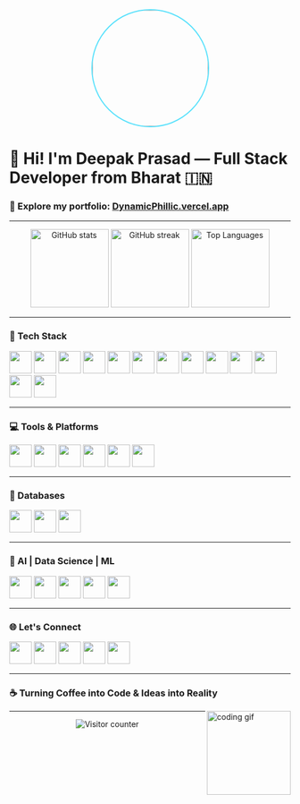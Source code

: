 <div align="center">
  <img height="207" src="https://i.pinimg.com/originals/c8/7c/81/c87c81e04336ced70178f3a5979d994c.gif" style=" border-radius: 105px;border:2px solid #58e1fc;" />
</div>

# 👋 Hi! I'm Deepak Prasad — Full Stack Developer from Bharat 🇮🇳

### 🚀 Explore my portfolio: [DynamicPhillic.vercel.app](https://DynamicPhillic.vercel.app)

---

<div align="center">
  <img src="https://github-readme-stats-brown-tau-72.vercel.app/api?username=Divine-P-77777&show_icons=true&include_all_commits=true&theme=dracula" height="140" style="max-width: 100%;" alt="GitHub stats" />
  <img src="https://streak-stats.demolab.com?user=Divine-P-77777&theme=dracula&hide_border=false" height="140" style="max-width: 100%;" alt="GitHub streak" />
  <img src="https://github-readme-stats-brown-tau-72.vercel.app/api/top-langs/?username=Divine-P-77777&layout=compact&langs_count=5&theme=dark" height="140" style="max-width: 100%;" alt="Top Languages" />
</div>

---

### 🧠 Tech Stack

<div align="left">


  <img src="https://ik.imagekit.io/sdm2vyawn77777/Logo/image.png?updatedAt=1751730561651" height="40" style="max-width: 100%;" />

  <img src="https://ik.imagekit.io/sdm2vyawn77777/Logo/image(1).png?updatedAt=1751730561123" height="40" style="max-width: 100%;" />
  

  <img src="https://cdn.jsdelivr.net/gh/devicons/devicon/icons/javascript/javascript-original.svg" height="40" style="max-width: 100%;" />

  <img src="https://cdn.simpleicons.org/nodedotjs/339933" height="40" style="max-width: 100%;" />

  <img src="https://skillicons.dev/icons?i=express" height="40" style="max-width: 100%;" />

  <img src="https://cdn.jsdelivr.net/gh/devicons/devicon/icons/react/react-original.svg" height="40" style="max-width: 100%;" />

  <img src="https://skillicons.dev/icons?i=redux" height="40" style="max-width: 100%;" />

  <img src="https://cdn.jsdelivr.net/gh/devicons/devicon/icons/nextjs/nextjs-original.svg" height="40" style="max-width: 100%;" />

  <img src="https://skillicons.dev/icons?i=tailwind" height="40" style="max-width: 100%;" />

  <img src="https://skillicons.dev/icons?i=vite" height="40" style="max-width: 100%;" />

  <img src="https://cdn.jsdelivr.net/gh/devicons/devicon/icons/typescript/typescript-original.svg" height="40" style="max-width: 100%;" />

  <img src="https://cdn.jsdelivr.net/gh/devicons/devicon/icons/python/python-original.svg" height="40" style="max-width: 100%;" />

  <img src="https://cdn.jsdelivr.net/gh/devicons/devicon/icons/cplusplus/cplusplus-original.svg" height="40" style="max-width: 100%;" />
</div>

---

### 💻 Tools & Platforms

<div align="left">
  <img src="https://skillicons.dev/icons?i=github" height="40" style="max-width: 100%;" />
  <img src="https://cdn.jsdelivr.net/gh/devicons/devicon/icons/figma/figma-original.svg" height="40" style="max-width: 100%;" />
  <img src="https://img.shields.io/badge/Postman-FF6C37?logo=postman&logoColor=black&style=for-the-badge" height="40" style="max-width: 100%;" />
  <img src="https://skillicons.dev/icons?i=supabase" height="40" style="max-width: 100%;" />
  <img src="https://skillicons.dev/icons?i=vercel" height="40" style="max-width: 100%;" />
  <img src="https://img.shields.io/badge/Canva-00C4CC?logo=canva&logoColor=black&style=for-the-badge" height="40" style="max-width: 100%;" />
</div>

---

### 🧩 Databases

<div align="left">
  <img src="https://cdn.jsdelivr.net/gh/devicons/devicon/icons/firebase/firebase-plain.svg" height="40" style="max-width: 100%;" />
  <img src="https://cdn.jsdelivr.net/gh/devicons/devicon/icons/mongodb/mongodb-original.svg" height="40" style="max-width: 100%;" />
  <img src="https://cdn.jsdelivr.net/gh/devicons/devicon/icons/postgresql/postgresql-original.svg" height="40" style="max-width: 100%;" />
</div>

---

### 🤖 AI | Data Science | ML

<div align="left">
  <img src="https://skillicons.dev/icons?i=py" height="40" style="max-width: 100%;" />
  <img src="https://cdn.jsdelivr.net/gh/devicons/devicon/icons/numpy/numpy-original.svg" height="40" style="max-width: 100%;" />
  <img src="https://img.shields.io/badge/pandas-150458?logo=pandas&logoColor=white&style=for-the-badge" height="40" style="max-width: 100%;" />
  <img src="https://img.shields.io/badge/Kaggle-20BEFF?logo=kaggle&logoColor=black&style=for-the-badge" height="40" style="max-width: 100%;" />
  <img src="https://skillicons.dev/icons?i=tensorflow" height="40" style="max-width: 100%;" />
</div>

---

### 🌐 Let's Connect

<div align="left">
  <a href="mailto:dynamicphillic77777@gmail.com" target="_blank"><img src="https://raw.githubusercontent.com/maurodesouza/profile-readme-generator/master/src/assets/icons/social/gmail/default.svg" width="40" /></a>
  <a href="https://www.linkedin.com/in/deepak-prasad-799128259/" target="_blank"><img src="https://raw.githubusercontent.com/maurodesouza/profile-readme-generator/master/src/assets/icons/social/linkedin/default.svg" width="40" /></a>
  <a href="https://x.com/CollabDynPhilic" target="_blank"><img src="https://raw.githubusercontent.com/maurodesouza/profile-readme-generator/master/src/assets/icons/social/twitter/default.svg" width="40" /></a>
  <a href="https://www.hackerrank.com/profile/dynamicphillic71" target="_blank"><img src="https://raw.githubusercontent.com/maurodesouza/profile-readme-generator/master/src/assets/icons/social/hackerrank/default.svg" width="40" /></a>
  <a href="mailto:dynamicphillic77777@gmail.com" target="_blank"><img src="https://raw.githubusercontent.com/maurodesouza/profile-readme-generator/master/src/assets/icons/social/microsoft-outlook/default.svg" width="40" /></a>
</div>




---

### ☕ Turning Coffee into Code & Ideas into Reality

<img align="right" height="150" style="max-width: 100%;" src="https://media3.giphy.com/media/XP8kV1sQnHF9AL30GE/200w.gif" alt="coding gif" />

---

<div align="center">
  <img src="https://profile-counter.glitch.me/Divine-P-77777/count.svg?start=181" alt="Visitor counter" />
</div>
